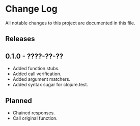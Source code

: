 # Change Log

All notable changes to this project are documented in this file.

## Releases

## 0.1.0 - ????-??-??

- Added function stubs.
- Added call verification.
- Added argument matchers.
- Added syntax sugar for clojure.test.

## Planned

- Chained responses.
- Call original function.
